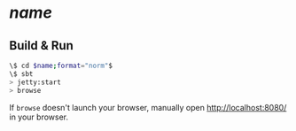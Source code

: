 # $name$ #

## Build & Run ##

```sh
\$ cd $name;format="norm"$
\$ sbt
> jetty:start
> browse
```

If `browse` doesn't launch your browser, manually open [http://localhost:8080/](http://localhost:8080/) in your browser.
